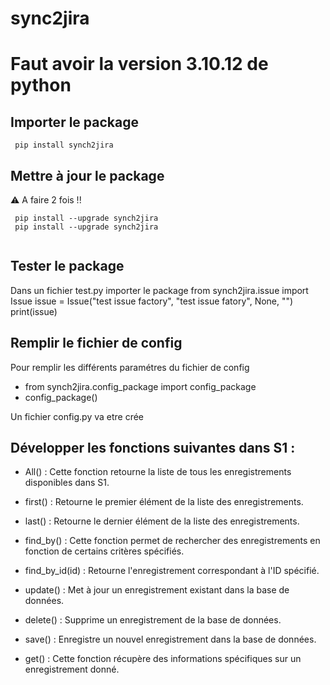 # sync2jira

# Faut avoir la version 3.10.12 de python 
## Importer le package
```
 pip install synch2jira
```

## Mettre à jour le package 
⚠️ A faire 2 fois !! 
```
 pip install --upgrade synch2jira
 pip install --upgrade synch2jira
 
```

## Tester le package 
Dans un fichier test.py importer le package 
from synch2jira.issue import Issue
issue = Issue("test  issue factory", "test issue fatory", None, "")
print(issue)




## Remplir le fichier de config 
Pour remplir les différents paramétres du fichier de config
*   from synch2jira.config_package import config_package
*    config_package()

Un fichier config.py va etre crée

## Développer les fonctions suivantes dans S1 :

* All() : Cette fonction retourne la liste de tous les enregistrements disponibles dans S1.

* first() : Retourne le premier élément de la liste des enregistrements.

* last() : Retourne le dernier élément de la liste des enregistrements.

* find_by() : Cette fonction permet de rechercher des enregistrements en fonction de certains critères spécifiés.

* find_by_id(id) : Retourne l'enregistrement correspondant à l'ID spécifié.

* update() : Met à jour un enregistrement existant dans la base de données.

* delete() : Supprime un enregistrement de la base de données.

* save() : Enregistre un nouvel enregistrement dans la base de données.

* get() : Cette fonction récupère des informations spécifiques sur un enregistrement donné.





